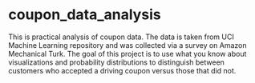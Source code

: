# coupon_data_analysis
This is practical analysis of coupon data. The data is taken from UCI Machine Learning repository and was collected via a survey on Amazon Mechanical Turk.
The goal of this project is to use what you know about visualizations and probability distributions to distinguish between customers who accepted a driving coupon versus those that did not.


